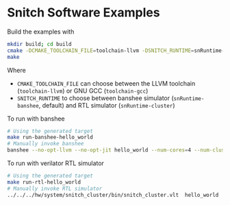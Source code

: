 # Snitch Software Examples

Build the examples with

```bash
mkdir build; cd build
cmake -DCMAKE_TOOLCHAIN_FILE=toolchain-llvm -DSNITCH_RUNTIME=snRuntime-banshee ..
make
```

Where
- `CMAKE_TOOLCHAIN_FILE` can choose between the LLVM toolchain (`toolchain-llvm`) or GNU GCC (`toolchain-gcc`)
- `SNITCH_RUNTIME` to choose between banshee simulator (`snRuntime-banshee`, default) and RTL simulator (`snRuntime-cluster`)

To run with banshee
```bash
# Using the generated target
make run-banshee-hello_world
# Manually invoke banshee
banshee --no-opt-llvm --no-opt-jit hello_world --num-cores=4 --num-clusters=1
```

To run with verilator RTL simulator
```bash
# Using the generated target
make run-rtl-hello_world
# Manually invoke RTL simulator
../../../hw/system/snitch_cluster/bin/snitch_cluster.vlt  hello_world
```
